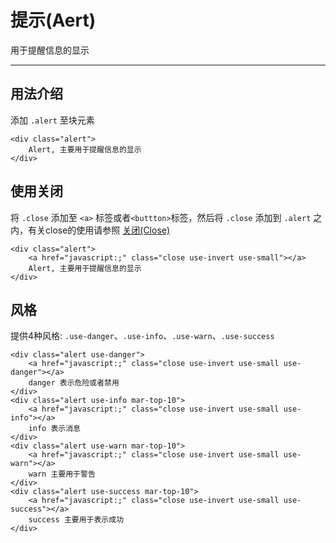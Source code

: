 # 提示(Aert)
用于提醒信息的显示
<hr>

## 用法介绍
添加 `.alert` 至块元素
```
<div class="alert">
    Alert, 主要用于提醒信息的显示
</div>
```

## 使用关闭
将 `.close` 添加至 `<a>` 标签或者`<buttton>`标签，然后将 `.close` 添加到 `.alert` 之内，有关close的使用请参照 [关闭(Close)](/doc/close.html)
```
<div class="alert">
    <a href="javascript:;" class="close use-invert use-small"></a>
    Alert, 主要用于提醒信息的显示
</div>
```

## 风格
提供4种风格: `.use-danger`、`.use-info`、`.use-warn`、`.use-success`

```
<div class="alert use-danger">
    <a href="javascript:;" class="close use-invert use-small use-danger"></a>
    danger 表示危险或者禁用
</div>
<div class="alert use-info mar-top-10">
    <a href="javascript:;" class="close use-invert use-small use-info"></a>
    info 表示消息
</div>
<div class="alert use-warn mar-top-10">
    <a href="javascript:;" class="close use-invert use-small use-warn"></a>
    warn 主要用于警告
</div>
<div class="alert use-success mar-top-10">
    <a href="javascript:;" class="close use-invert use-small use-success"></a>
    success 主要用于表示成功
</div>
```